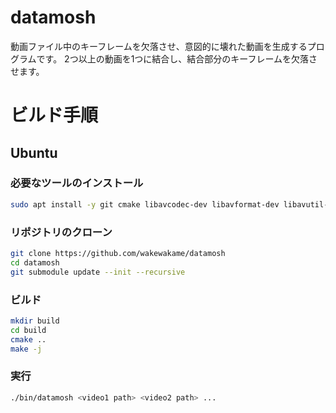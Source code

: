 # datamosh
動画ファイル中のキーフレームを欠落させ、意図的に壊れた動画を生成するプログラムです。
2つ以上の動画を1つに結合し、結合部分のキーフレームを欠落させます。

# ビルド手順
## Ubuntu
### 必要なツールのインストール

```sh
sudo apt install -y git cmake libavcodec-dev libavformat-dev libavutil-dev libswscale-dev libswresample-dev
```

### リポジトリのクローン

```sh
git clone https://github.com/wakewakame/datamosh
cd datamosh
git submodule update --init --recursive
```

### ビルド

```sh
mkdir build
cd build
cmake ..
make -j
```

### 実行

```sh
./bin/datamosh <video1 path> <video2 path> ...
```

